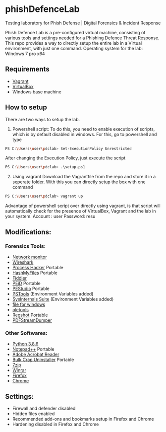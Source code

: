 # phishDefenceLab
Testing laboratory for Phish Defense | Digital Forensics &amp; Incident Response

Phish Defence Lab is a pre-configured virtual machine, consisting of various tools and settings needed for a Phishing Defence Threat Response. This repo provides a way to directly setup the entire lab in a Virtual environment, with just one command.
Operating system for the lab: Windows 7 pro x64
## Requirements
- [Vagrant](https://www.vagrantup.com/downloads)
- [VirtualBox](https://www.virtualbox.org/wiki/Downloads)
- Windows base machine

## How to setup
There are two ways to setup the lab.
1. Powershell script:
To do this, you need to enable execution of scripts, which is by default disabled in windows. For this, go to powershell and type
```sh
PS C:\Users\user\pdclab> Set-ExecutionPolicy Unrestricted
```
After changing the Execution Policy, just execute the script
```sh
PS C:\Users\user\pdclab> .\setup.ps1
```

2. Using vagrant
Download the Vagrantfile from the repo and store it in a seperate folder. With this you can directly setup the box with one command
```sh
PS C:\Users\user\pdclab> vagrant up
```

Advantage of powershell script over directly using vagrant, is that script will automatically check for the presence of VirtualBox, Vagrant and the lab in your system.
Account : user
Password: resu

## Modifications:

### Forensics Tools:
- [Network monitor](https://www.microsoft.com/en-in/download/details.aspx?id=4865)
- [Wireshark](https://www.wireshark.org/download.html)
- [Process Hacker](https://processhacker.sourceforge.io/) Portable
- [HashMyFiles](https://www.nirsoft.net/utils/hash_my_files.html) Portable
- [Fiddler](https://www.telerik.com/download/fiddler-everywhere)
- [PEiD](https://www.aldeid.com/wiki/PEiD) Portable
- [PEStudio](https://www.winitor.com/) Portable
- [PSTools](https://docs.microsoft.com/en-us/sysinternals/downloads/pstools) (Environment Variables added)
- [SysInternals Suite](https://docs.microsoft.com/en-us/sysinternals/downloads/sysinternals-suite) (Environment Variables added)
- [file for windows](http://gnuwin32.sourceforge.net/packages/file.htm)
- [oletools](https://github.com/decalage2/oletools)
- [Regshot](https://sourceforge.net/projects/regshot/) Portable
- [PDFStreamDumper](https://github.com/dzzie/pdfstreamdumper)

### Other Softwares:
- [Python 3.8.6](https://www.python.org/downloads/release/python-386/)
- [Notepad++](https://notepad-plus-plus.org/downloads/) Portable
- [Adobe Acrobat Reader](get.adobe.com/reader/)
- [Bulk Crap Uninstaller](https://www.bcuninstaller.com/) Portable
- [7zip](https://www.7-zip.org/)
- [Winrar](https://www.win-rar.com/start.html?&L=0)
- [Firefox](https://www.mozilla.org/en-US/firefox/new/)
- [Chrome](https://www.google.com/intl/en_in/chrome/)

## Settings:
- Firewall and defender disabled
- Hidden files enabled
- Recommended add-ons and bookmarks setup in Firefox and Chrome
- Hardening disabled in Firefox and Chrome
